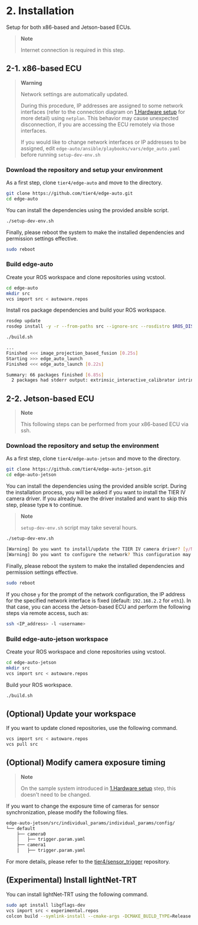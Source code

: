 # 2. Installation

Setup for both x86-based and Jetson-based ECUs.

> **Note**
>
> Internet connection is required in this step.

## 2-1. x86-based ECU

> **Warning**
>
> Network settings are automatically updated.
>
> During this procedure, IP addresses are assigned to some network interfaces (refer to the connection diagram on [1.Hardware setup](01_hardware_setup.md) for more detail) using `netplan`.
> This behavior may cause unexpected disconnection, if you are accessing the ECU remotely via those interfaces.
>
> If you would like to change network interfaces or IP addresses to be assigned, edit `edge-auto/ansible/playbooks/vars/edge_auto.yaml` before running `setup-dev-env.sh`

### Download the repository and setup your environment

As a first step, clone `tier4/edge-auto` and move to the directory.

```sh
git clone https://github.com/tier4/edge-auto.git
cd edge-auto
```

You can install the dependencies using the provided ansible script.

```sh
./setup-dev-env.sh
```

Finally, please reboot the system to make the installed dependencies and permission settings effective.

```sh
sudo reboot
```

### Build edge-auto

Create your ROS workspace and clone repositories using vcstool.

```sh
cd edge-auto
mkdir src
vcs import src < autoware.repos
```

Install ros package dependencies and build your ROS workspace.

```sh
rosdep update
rosdep install -y -r --from-paths src --ignore-src --rosdistro $ROS_DISTRO

./build.sh

...
Finished <<< image_projection_based_fusion [0.25s]
Starting >>> edge_auto_launch
Finished <<< edge_auto_launch [0.22s]

Summary: 66 packages finished [6.85s]
  2 packages had stderr output: extrinsic_interactive_calibrator intrinsic_camera_calibrator
```

## 2-2. Jetson-based ECU

> **Note**
>
> This following steps can be performed from your x86-based ECU via ssh.

### Download the repository and setup the environment

As a first step, clone `tier4/edge-auto-jetson` and move to the directory.

```sh
git clone https://github.com/tier4/edge-auto-jetson.git
cd edge-auto-jetson
```

You can install the dependencies using the provided ansible script.
During the installation process, you will be asked if you want to install the TIER IV camera driver.
If you already have the driver installed and want to skip this step, please type `N` to continue.

> **Note**
>
> `setup-dev-env.sh` script may take several hours.

```sh
./setup-dev-env.sh

[Warning] Do you want to install/update the TIER IV camera driver? [y/N]:
[Warning] Do you want to configure the network? This configuration may overwrite the IP address of the specific network interface [y/N]:
```

Finally, please reboot the system to make the installed dependencies and permission settings effective.

```sh
sudo reboot
```

If you chose `y` for the prompt of the network configuration,
the IP address for the specified network interface is fixed (default: `192.168.2.2` for `eth1`).
In that case, you can access the Jetson-based ECU and perform the following steps via remote access, such as:
```sh
ssh <IP_address> -l <username>
```

### Build edge-auto-jetson workspace

Create your ROS workspace and clone repositories using vcstool.

```sh
cd edge-auto-jetson
mkdir src
vcs import src < autoware.repos
```

Build your ROS workspace.

```sh
./build.sh
```

## (Optional) Update your workspace

If you want to update cloned repositories, use the following command.

```sh
vcs import src < autoware.repos
vcs pull src
```

## (Optional) Modify camera exposure timing

> **Note**
>
> On the sample system introduced in [1.Hardware setup](01_hardware_setup.md) step, this doesn't need to be changed.

If you want to change the exposure time of cameras for sensor synchronization, please modify the following files.

```sh
edge-auto-jetson/src/individual_params/individual_params/config/
└── default
    ├── camera0
    │   ├── trigger.param.yaml
    ├── camera1
    │   ├── trigger.param.yaml
```

For more details, please refer to the [tier4/sensor_trigger](https://github.com/tier4/sensor_trigger) repository.

## (Experimental) Install lightNet-TRT

You can install lightNet-TRT using the following command.

```sh
sudo apt install libgflags-dev
vcs import src < experimental.repos
colcon build --symlink-install --cmake-args -DCMAKE_BUILD_TYPE=Release --packages-up-to tensorrt_lightnet
```
